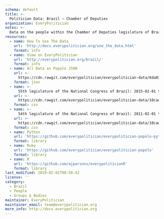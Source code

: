 ```yaml
---
schema: default
title: >-
  Politician Data: Brazil — Chamber of Deputies
organization: EveryPolitician
notes: >-
  Data on the people within the Chamber of Deputies legislature of Brazil.
resources:
  - name: How To Use The Data
    url: 'http://docs.everypolitician.org/use_the_data.html'
    format: info
  - name: View on EveryPolitician
    url: 'http://everypolitician.org/brazil/'
    format: info
  - name: All Data as Popolo JSON
    url: >-
      https://cdn.rawgit.com/everypolitician/everypolitician-data/6da03e57220db9157f36e0d5665db26b33c508e8/data/Brazil/Deputies/ep-popolo-v1.0.json
    format: json
  - name: >-
      55th legislature of the National Congress of Brazil: 2015-02-01 to 2019-01-31
    url: >-
      https://cdn.rawgit.com/everypolitician/everypolitician-data/10cad0991ec3abbb8c91952899abc1d42de041a5/data/Brazil/Deputies/term-55.csv
    format: csv
  - name: >-
      54th legislature of the National Congress of Brazil: 2011-02-01 to 2015-01-31
    url: >-
      https://cdn.rawgit.com/everypolitician/everypolitician-data/10cad0991ec3abbb8c91952899abc1d42de041a5/data/Brazil/Deputies/term-54.csv
    format: csv
  - name: Python
    url: 'https://github.com/everypolitician/everypolitician-popolo-python'
    format: library
  - name: Ruby
    url: 'https://github.com/everypolitician/everypolitician-popolo'
    format: library
  - name: R
    url: 'https://github.com/ajparsons/everypoliticianR'
    format: library
last_modified: 2019-02-01T08:50:42
license: ''
category:
  - Brazil
  - People
  - Groups & Bodies
maintainer: EveryPolitician
maintainer_email: team@everypolitician.org
more_info: http://docs.everypolitician.org
---
```

